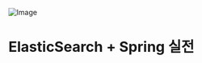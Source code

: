 ![Image](https://github.com/user-attachments/assets/c4318983-db7b-4768-a789-7c33a3fbf220)

# ElasticSearch + Spring 실전



